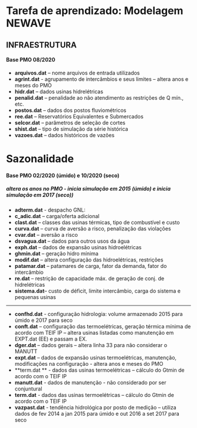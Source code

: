 # Tarefa de aprendizado: Modelagem NEWAVE



## INFRAESTRUTURA 
#### Base PMO 08/2020 

- **arquivos.dat** – nome arquivos de entrada utilizados
- **agrint.dat** - agrupamento de intercâmbios e seus limites – altera anos e meses do PMO
- **hidr.dat** – dados usinas hidrelétricas 
- **penalid.dat** – penalidade ao não atendimento as restrições de Q mín., etc.
- **postos.dat** – dados dos postos fluviométricos
- **ree.dat** – Reservatórios Equivalentes e Submercados
- **selcor.dat** – parâmetros de seleção de cortes 
- **shist.dat** – tipo de simulação da série histórica
- **vazoes.dat** – dados históricos de vazões

# Sazonalidade 
#### Base PMO 02/2020 (úmido) e 10/2020 (seco)
##### altera os anos no PMO - inicia simulação em 2015 (úmido) e inicia simulação em 2017 (seco))

- **adterm.dat**  - despacho GNL: 
- **c_adic.dat** – carga/oferta adicional
- **clast.dat** – classes das usinas térmicas, tipo de combustível e custo
- **curva.dat** – curva de aversão a risco, penalização das violações
- **cvar.dat** – aversão a risco
- **dsvagua.dat** – dados para outros usos da água
- **exph.dat** – dados de expansão usinas hidroelétricas
- **ghmin.dat** – geração hidro mínima
- **modif.dat** – altera configuração das hidroelétricas, restrições
- **patamar.dat** – patamares de carga, fator da demanda, fator do intercâmbio
- **re.dat** – restrição de capacidade máx. de geração de conj. de hidrelétricas
- **sistema.dat**– custo de déficit, limite intercâmbio, carga do sistema e pequenas usinas

-----

- **confhd.dat** - configuração hidrologia: volume armazenado 2015 para úmido e 2017 para seco
- **conft.dat** – configuração das termoelétricas, geração térmica mínima de acordo com TEIF IP – altera usinas listadas como manutenção em EXPT.dat (EE) e passam a EX. 
- **dger.dat** – dados gerais – altera linha 33 para não considerar o MANUTT
- **expt.dat** – dados de expansão usinas termoelétricas, manutenção, modificações na configuração - altera anos e meses do PMO
- **term.dat ** - dados das usinas termoelétricas – cálculo do Gtmin de acordo com o TEIF IP
- **manutt.dat**  - dados de manutenção - não considerado por ser conjuntural
- **term.dat**  - dados das usinas termoelétricas – cálculo do Gtmin de acordo com o TEIF IP
- **vazpast.dat**  - tendência hidrológica por posto de medição –
utiliza dados de fev 2014 a jan 2015 para úmido e out 2016 a set 2017 para seco















